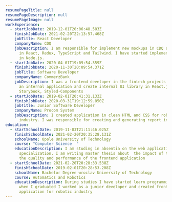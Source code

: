 ```yaml
---
resumePageTitle: null
resumePageDescription: null
resumePageImage: null
workExperience:
  - startJobDate: 2019-12-01T20:06:48.583Z
    finishJobDate: 2021-02-20T22:13:57.468Z
    jobTitle: React Developer
    companyName: CDQ
    jobDescription: I am responsible for implement new mockups in CDQ applications
      in React, Redux, TypeScript and Tailwind. I have started implement backend
      in Node.js.
  - startJobDate: 2020-04-01T19:09:54.359Z
    finishJobDate: 2020-11-30T20:09:54.371Z
    jobTitle: Software Developer
    companyName: CommerzBank
    jobDescription: I was a frontend developer in the fintech projects. I developed
      an internal application and create internal UI library in React.js,
      Storybook, Styled-Components
  - startJobDate: 2019-02-01T20:41:31.133Z
    finishJobDate: 2020-03-31T19:12:59.850Z
    jobTitle: Junior Software Developer
    companyName: Procom System
    jobDescription: I created application in clean HTML and CSS for robotic
      industry. I was responsible for creating and generating report in SQL.
education:
  - startSchoolDate: 2019-11-03T21:11:46.025Z
    finishSchoolDate: 2021-02-20T20:35:28.131Z
    schoolName: Opole University of Technology
    course: "Computer Science  "
    educationDescription: I am studing in absentia on the web application
      specialization. I am writing master thesis about  the impact of tests on
      the quality and performance of the frontend application
  - startSchoolDate: 2021-02-20T20:28:33.538Z
    finishSchoolDate: 2019-02-01T20:28:53.208Z
    schoolName: Bachelor Degree wroclav University of Technology
    course: Automatics and Robotics
    educationDescription: During studies I have started learn programming and then
      when I graduated I worked as a junior developer and created frontend
      application for robotic industry
---
```

